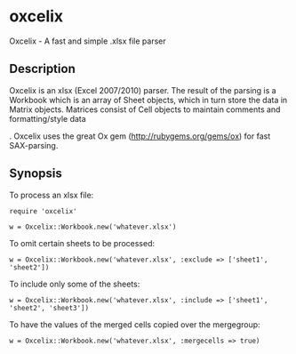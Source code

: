 oxcelix
=======

Oxcelix - A fast and simple .xlsx file parser

Description
-----------

Oxcelix is an xlsx (Excel 2007/2010) parser. The result of the parsing is a
Workbook which is an array of Sheet objects, which in turn store the data in
Matrix objects. Matrices consist of Cell objects to maintain comments and
formatting/style data

.
Oxcelix uses the great Ox gem (http://rubygems.org/gems/ox) for fast SAX-parsing.

Synopsis
--------

To process an xlsx file:

`require 'oxcelix'`

`w = Oxcelix::Workbook.new('whatever.xlsx')`

To omit certain sheets to be processed:

`w = Oxcelix::Workbook.new('whatever.xlsx', :exclude => ['sheet1', 'sheet2'])`

To include only some of the sheets:

`w = Oxcelix::Workbook.new('whatever.xlsx', :include => ['sheet1', 'sheet2', 'sheet3'])`

To have the values of the merged cells copied over the mergegroup:

`w = Oxcelix::Workbook.new('whatever.xlsx', :mergecells => true)`
